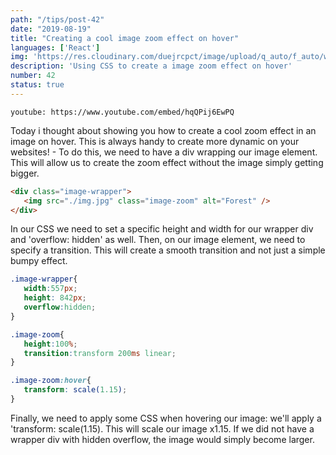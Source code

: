 ```yaml
---
path: "/tips/post-42"
date: "2019-08-19"
title: "Creating a cool image zoom effect on hover"
languages: ['React']
img: 'https://res.cloudinary.com/duejrcpct/image/upload/q_auto/f_auto/w_1000/v1586813018/tips/42-1_tpkgxz.png'
description: 'Using CSS to create a image zoom effect on hover'
number: 42
status: true
---
```


`youtube: https://www.youtube.com/embed/hqQPij6EwPQ`

Today i thought about showing you how to create a cool zoom effect in an image on hover. This is always handy to create more dynamic on your websites! -
To do this, we need to have a div wrapping our image element. This will allow us to create the zoom effect without the image simply getting bigger.

 ```html
<div class="image-wrapper">
    <img src="./img.jpg" class="image-zoom" alt="Forest" />
</div>
 ```

In our CSS we need to set a specific height and width for our wrapper div and 'overflow: hidden' as well. Then, on our image element, we need to specify a transition. This will create a smooth transition and not just a simple bumpy effect.


 ```css
.image-wrapper{
    width:557px;
    height: 842px;
    overflow:hidden;
}

.image-zoom{
    height:100%;
    transition:transform 200ms linear;
}

.image-zoom:hover{
    transform: scale(1.15);
}
 ```

Finally, we need to apply some CSS when hovering our image: we'll apply a 'transform: scale(1.15). This will scale our image x1.15. If we did not have a wrapper div with hidden overflow, the image would simply become larger.